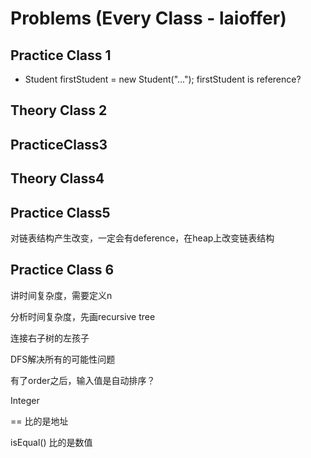 # Problems (Every Class - laioffer)

## Practice Class 1

+ Student firstStudent = new Student("...");					firstStudent is reference?

## Theory Class 2



## PracticeClass3

## Theory Class4

## Practice Class5

对链表结构产生改变，一定会有deference，在heap上改变链表结构

## Practice Class 6

讲时间复杂度，需要定义n

分析时间复杂度，先画recursive tree 



连接右子树的左孩子





DFS解决所有的可能性问题



有了order之后，输入值是自动排序？



Integer

== 比的是地址

isEqual() 比的是数值

